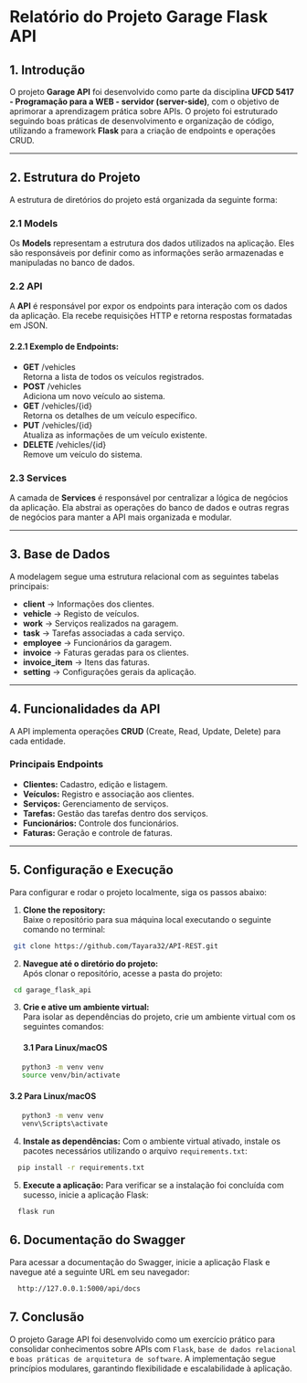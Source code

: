 # **Relatório do Projeto Garage Flask API**

## **1. Introdução**
O projeto **Garage API** foi desenvolvido como parte da disciplina **UFCD 5417 - Programação para a WEB - servidor (server-side)**, com o objetivo de aprimorar a aprendizagem prática sobre APIs. O projeto foi estruturado seguindo boas práticas de desenvolvimento e organização de código, utilizando a framework **Flask** para a criação de endpoints e operações CRUD.

---

## **2. Estrutura do Projeto**
A estrutura de diretórios do projeto está organizada da seguinte forma:

### **2.1 Models**
Os **Models** representam a estrutura dos dados utilizados na aplicação. Eles são responsáveis por definir como as informações serão armazenadas e manipuladas no banco de dados.  

### **2.2 API**
A **API** é responsável por expor os endpoints para interação com os dados da aplicação. Ela recebe requisições HTTP e retorna respostas formatadas em JSON.

#### **2.2.1 Exemplo de Endpoints:**

- **GET** /vehicles  
 Retorna a lista de todos os veículos registrados.
- **POST** /vehicles  
Adiciona um novo veículo ao sistema.
- **GET** /vehicles/{id}  
  Retorna os detalhes de um veículo específico.
- **PUT** /vehicles/{id}  
  Atualiza as informações de um veículo existente.
- **DELETE** /vehicles/{id}  
  Remove um veículo do sistema.

### **2.3 Services**  

A camada de **Services** é responsável por centralizar a lógica de negócios da aplicação. Ela abstrai as operações do banco de dados e outras regras de negócios para manter a API mais organizada e modular.

---

## **3. Base de Dados**
A modelagem segue uma estrutura relacional com as seguintes tabelas principais:

- **client** → Informações dos clientes.
- **vehicle** → Registo de veículos.
- **work** → Serviços realizados na garagem.
- **task** → Tarefas associadas a cada serviço.
- **employee** → Funcionários da garagem.
- **invoice** → Faturas geradas para os clientes.
- **invoice_item** → Itens das faturas.
- **setting** → Configurações gerais da aplicação.

---
## **4. Funcionalidades da API**
A  API implementa operações **CRUD** (Create, Read, Update, Delete) para cada entidade.

### **Principais Endpoints**
- **Clientes:** Cadastro, edição e listagem.
- **Veículos:** Registro e associação aos clientes.
- **Serviços:** Gerenciamento de serviços.
- **Tarefas:** Gestão das tarefas dentro dos serviços.
- **Funcionários:** Controle dos funcionários.
- **Faturas:** Geração e controle de faturas.

---

## **5. Configuração e Execução**
Para configurar e rodar o projeto localmente, siga os passos abaixo:

1. **Clone the repository:**  
  Baixe o repositório para sua máquina local executando o seguinte comando no terminal:
```bash
 git clone https://github.com/Tayara32/API-REST.git
 ```

2. **Navegue até o diretório do projeto:**  
  Após clonar o repositório, acesse a pasta do projeto:
```bash
 cd garage_flask_api
 ```

3. **Crie e ative um ambiente virtual:**  
  Para isolar as dependências do projeto, crie um ambiente virtual com os seguintes comandos:
   #### 3.1 Para Linux/macOS
```bash
   python3 -m venv venv
   source venv/bin/activate
 ```
 #### 3.2 Para Linux/macOS
```bash
   python3 -m venv venv
   venv\Scripts\activate
 ```
4. **Instale as dependências:** 
   Com o ambiente virtual ativado, instale os pacotes necessários utilizando o arquivo `requirements.txt`:
```bash
  pip install -r requirements.txt
 ```
5. **Execute a aplicação:** 
   Para verificar se a instalação foi concluída com sucesso, inicie a aplicação Flask:
```bash
  flask run
 ```

## **6. Documentação do Swagger**
Para acessar a documentação do Swagger, inicie a aplicação Flask e navegue até a seguinte URL em seu navegador:
```bash
  http://127.0.0.1:5000/api/docs
 ```

## **7. Conclusão**
O projeto Garage API foi desenvolvido como um exercício prático para consolidar conhecimentos sobre APIs com `Flask`, `base de dados relacional` e `boas práticas de arquitetura de software`. 
A implementação segue princípios modulares, garantindo flexibilidade e escalabilidade à aplicação.








